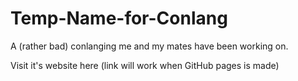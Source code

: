 # Temp-Name-for-Conlang
A (rather bad) conlanging me and my mates have been working on.

Visit it's website here (link will work when GitHub pages is made)
